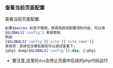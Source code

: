### 查看当前页面配置

查看当前页面配置:

```php
如果$maccms.标签不够用，想调用其他配置项的内容，可以用
$GLOBALS['config'] 来获取到
例如
{$GLOBALS['config']['site']['site_name']}
其他项：具体包含哪些属性可以调试查看下;
{php} dump($GLOBALS['config']);die; {/php}
```

- 要注意,这里的`die`会停止页面中后续的php代码运行
